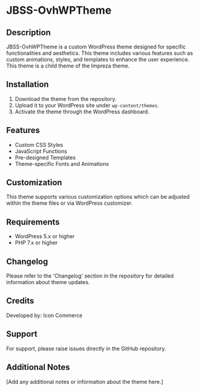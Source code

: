 # JBSS-OvhWPTheme

## Description
JBSS-OvhWPTheme is a custom WordPress theme designed for specific functionalities and aesthetics. This theme includes various features such as custom animations, styles, and templates to enhance the user experience. This theme is a child theme of the Impreza theme.

## Installation
1. Download the theme from the repository.
2. Upload it to your WordPress site under `wp-content/themes`.
3. Activate the theme through the WordPress dashboard.

## Features
- Custom CSS Styles
- JavaScript Functions
- Pre-designed Templates
- Theme-specific Fonts and Animations

## Customization
This theme supports various customization options which can be adjusted within the theme files or via WordPress customizer.

## Requirements
- WordPress 5.x or higher
- PHP 7.x or higher

## Changelog
Please refer to the 'Changelog' section in the repository for detailed information about theme updates.

## Credits
Developed by: Icon Commerce

## Support
For support, please raise issues directly in the GitHub repository.

## Additional Notes
[Add any additional notes or information about the theme here.]
